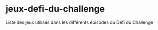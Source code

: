 # jeux-defi-du-challenge
Liste des jeux utilisés dans les différents épisodes du Défi du Challenge


